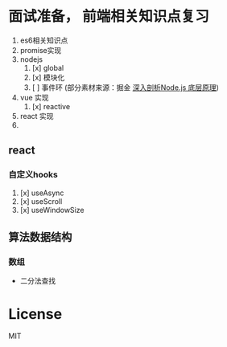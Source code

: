 
# 面试准备， 前端相关知识点复习

1. es6相关知识点
1. promise实现
1. nodejs
    1. [x] global
    1. [x] 模块化
    1. [ ] 事件环 (部分素材来源：掘金 [深入剖析Node.js 底层原理](https://juejin.cn/book/7171733571638738952/section/7174421241225281566))
1. vue 实现
    1. [x] reactive
1. react 实现
1. 

## react

### 自定义hooks

1. [x] useAsync
1. [x] useScroll
1. [x] useWindowSize

## 算法数据结构

### 数组

+ 二分法查找

# License

MIT
